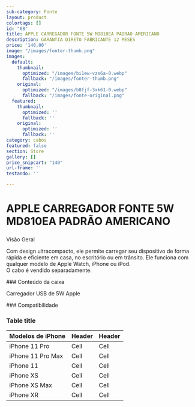```yaml
---
sub-category: Fonte
layout: product
colortags: []
id: "68"
title: APPLE CARREGADOR FONTE 5W MD810EA PADRAO AMERICANO
description: GARANTIA DIRETO FABRICANTE 12 MESES
price: '140,00'
image: "/images/fonter-thumb.png"
images:
  default:
    thumbnail:
      optimized: "/images/bi1ew-vzs6a-0.webp"
      fallback: "/images/fonter-thumb.png"
    original:
      optimized: "/images/b8fjf-3xk61-0.webp"
      fallback: "/images/fonte-original.png"
  featured:
    thumbnail:
      optimized: ''
      fallback: ''
    original:
      optimized: ''
      fallback: ''
category: cabos
featured: false
section: Store
gallery: []
price_snipcart: "140"
url-frame: ''
testando: ''

---
```

# APPLE CARREGADOR FONTE 5W MD810EA PADRÃO AMERICANO

### 

Visão Geral

Com design ultracompacto, ele permite carregar seu dispositivo de forma rápida e eficiente em casa, no escritório ou em trânsito. Ele funciona com qualquer modelo de Apple Watch, iPhone ou iPod.  
O cabo é vendido separadamente.

\### Conteúdo da caixa

Carregador USB de 5W Apple

\### Compatibilidade

### Table title

| Modelos de iPhone | Header | Header |
| --- | --- | --- |
| iPhone 11 Pro | Cell | Cell |
| iPhone 11 Pro Max | Cell | Cell |
| iPhone 11  | Cell | Cell |
| iPhone XS | Cell | Cell |
| iPhone XS Max | Cell | Cell |
| iPhone XR  | Cell | Cell |

